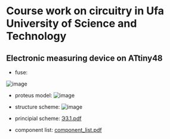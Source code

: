 # Course work on circuitry in Ufa University of Science and Technology 
## Electronic measuring device on ATtiny48

* fuse:

![image](https://github.com/Emile1154/freqCounter/assets/42141666/39a016b0-5fb5-42ce-84bd-2bc27e912266)

* proteus model:
![image](https://github.com/Emile1154/freqCounter/assets/42141666/0afb9545-7abb-4790-872b-97e93f59c83f)

* structure scheme:
![image](https://github.com/Emile1154/freqCounter/assets/42141666/54a19952-0408-4477-a8a9-e4c22d7131f8)

* principial scheme:
[Э3.1.pdf](https://github.com/Emile1154/freqCounter/files/13638932/3.1.pdf)

* component list:
[component_list.pdf](https://github.com/Emile1154/freqCounter/files/13638937/component_list.pdf)
